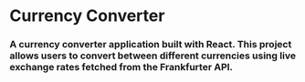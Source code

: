 # Currency Converter

 ### A  **currency converter** application built with React. This project allows users to convert between different currencies using live exchange rates fetched from the Frankfurter API.
